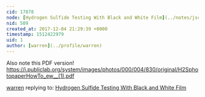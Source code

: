 ```yaml
---
cid: 17878
node: [Hydrogen Sulfide Testing With Black and White Film](../notes/jschaffr/10-18-2011/hydrogen-sulfide-testing-black-and-white-film)
nid: 509
created_at: 2017-12-04 21:29:39 +0000
timestamp: 1512422979
uid: 1
author: [warren](../profile/warren)
---
```


Also note this PDF version! https://i.publiclab.org/system/images/photos/000/004/830/original/H2SphotopaperHowTo_ew__(1).pdf

[warren](../profile/warren) replying to: [Hydrogen Sulfide Testing With Black and White Film](../notes/jschaffr/10-18-2011/hydrogen-sulfide-testing-black-and-white-film)

